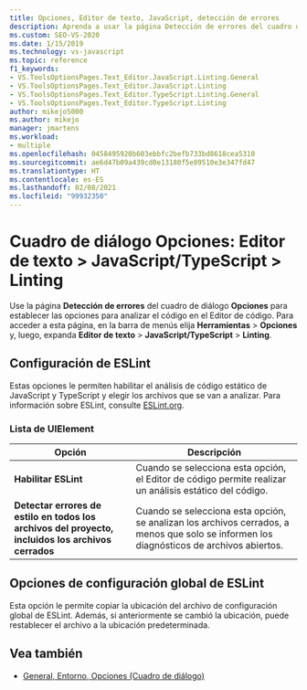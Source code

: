 ```yaml
---
title: Opciones, Editor de texto, JavaScript, detección de errores
description: Aprenda a usar la página Detección de errores del cuadro de diálogo Opciones para establecer las opciones para analizar código en el Editor de código.
ms.custom: SEO-VS-2020
ms.date: 1/15/2019
ms.technology: vs-javascript
ms.topic: reference
f1_keywords:
- VS.ToolsOptionsPages.Text_Editor.JavaScript.Linting.General
- VS.ToolsOptionsPages.Text_Editor.JavaScript.Linting
- VS.ToolsOptionsPages.Text_Editor.TypeScript.Linting.General
- VS.ToolsOptionsPages.Text_Editor.TypeScript.Linting
author: mikejo5000
ms.author: mikejo
manager: jmartens
ms.workload:
- multiple
ms.openlocfilehash: 0458495920b603ebbfc2befb733bd8618cea5310
ms.sourcegitcommit: ae6d47b09a439cd0e13180f5e89510e3e347fd47
ms.translationtype: HT
ms.contentlocale: es-ES
ms.lasthandoff: 02/08/2021
ms.locfileid: "99932350"
---
```

# <a name="options-dialog-box-text-editor--javascripttypescript--linting"></a>Cuadro de diálogo Opciones: Editor de texto \> JavaScript/TypeScript \> Linting

Use la página **Detección de errores** del cuadro de diálogo **Opciones** para establecer las opciones para analizar el código en el Editor de código. Para acceder a esta página, en la barra de menús elija **Herramientas** > **Opciones** y, luego, expanda **Editor de texto** > **JavaScript/TypeScript** > **Linting**.

## <a name="eslint-settings"></a>Configuración de ESLint

Estas opciones le permiten habilitar el análisis de código estático de JavaScript y TypeScript y elegir los archivos que se van a analizar. Para información sobre ESLint, consulte [ESLint.org](https://eslint.org/).

### <a name="uielement-list"></a>Lista de UIElement

|Opción|Descripción|
|------------|-----------------|
|**Habilitar ESLint**|Cuando se selecciona esta opción, el Editor de código permite realizar un análisis estático del código.|
|**Detectar errores de estilo en todos los archivos del proyecto, incluidos los archivos cerrados**|Cuando se selecciona esta opción, se analizan los archivos cerrados, a menos que solo se informen los diagnósticos de archivos abiertos.|

## <a name="global-eslint-config-options"></a>Opciones de configuración global de ESLint

Esta opción le permite copiar la ubicación del archivo de configuración global de ESLint. Además, si anteriormente se cambió la ubicación, puede restablecer el archivo a la ubicación predeterminada.

## <a name="see-also"></a>Vea también

- [General, Entorno, Opciones (Cuadro de diálogo)](../../ide/reference/general-environment-options-dialog-box.md)